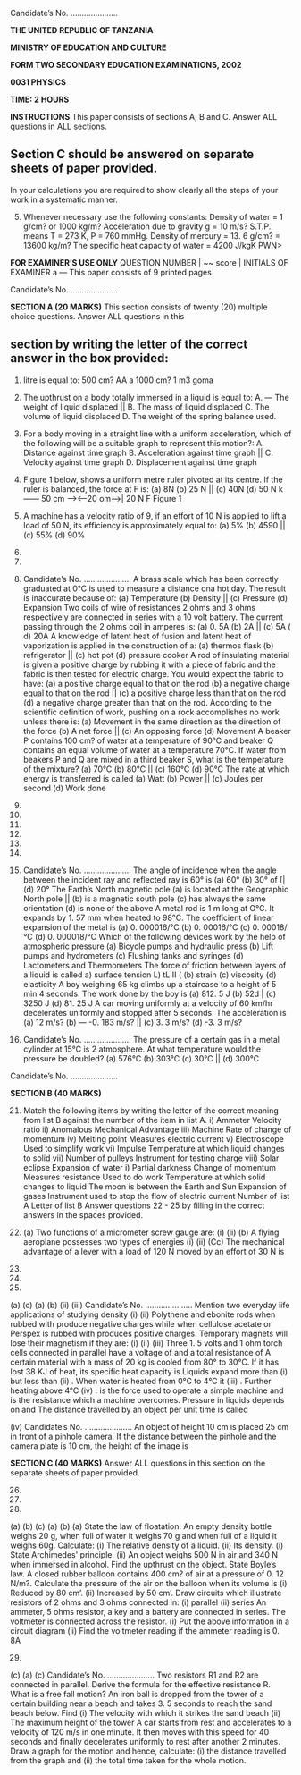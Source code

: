 Candidate’s No. .....................

**THE UNITED REPUBLIC OF TANZANIA**

**MINISTRY OF EDUCATION AND CULTURE**

**FORM TWO SECONDARY EDUCATION EXAMINATIONS, 2002**

**0031 PHYSICS**

**TIME: 2 HOURS**

**INSTRUCTIONS**
This paper consists of sections A, B and C.
Answer ALL questions in ALL sections.

## Section C should be answered on separate sheets of paper provided.
In your calculations you are required to show clearly all the steps of your work in a systematic manner.

5. Whenever necessary use the following constants:
Density of water = 1 g/cm? or 1000 kg/m?
Acceleration due to gravity g = 10 m/s?
S.T.P. means T = 273 K, P = 760 mmHg.
Density of mercury = 13. 6 g/cm? = 13600 kg/m?
The specific heat capacity of water = 4200 J/kgK
PWN>

**FOR EXAMINER’S USE ONLY**
QUESTION NUMBER | ~~ score | INITIALS OF EXAMINER
a —
This paper consists of 9 printed pages.

Candidate’s No. .....................

**SECTION A (20 MARKS)**
This section consists of twenty (20) multiple choice questions. Answer ALL questions in this

## section by writing the letter of the correct answer in the box provided:

1. litre is equal to:
500 cm?
AA a
1000 cm?
1 m3
goma

2. The upthrust on a body totally immersed in a liquid is equal to:
A. — The weight of liquid displaced ||
B. The mass of liquid displaced
C. The volume of liquid displaced
D. The weight of the spring balance used.

3. For a body moving in a straight line with a uniform acceleration, which of the following will be a suitable graph to represent this motion?:
A. Distance against time graph
B. Acceleration against time graph ||
C. Velocity against time graph
D. Displacement against time graph

4. Figure 1 below, shows a uniform metre ruler pivoted at its centre. If the ruler is balanced, the force at F is:
(a) 8N
(b) 25 N ||
(c) 40N
(d) 50 N
k—— 50 cm ——><—20 om—>|
20 N F
Figure 1

5. A machine has a velocity ratio of 9, if an effort of 10 N is applied to lift a load of 50 N, its efficiency is approximately equal to:
(a) 5%
(b) 4590 ||
(c) 55%
(d) 90%

10.

11.

12. Candidate’s No. .....................
   A brass scale which has been correctly graduated at 0°C is used to measure a distance ona hot day. The result is inaccurate because of:
(a) Temperature
(b) Density ||
(c) Pressure
(d) Expansion
Two coils of wire of resistances 2 ohms and 3 ohms respectively are connected in series with a 10 volt battery. The current passing through the 2 ohms coil in amperes is:
(a) 0. 5A
(b) 2A ||
(c) 5A
(
d) 20A
   A knowledge of latent heat of fusion and latent heat of vaporization is applied in the construction of a:
(a) thermos flask
(b) refrigerator ||
(c) hot pot
(d) pressure cooker
   A rod of insulating material is given a positive charge by rubbing it with a piece of fabric and the fabric is then tested for electric charge. You would expect the fabric to have:
(a) a positive charge equal to that on the rod
(b) a negative charge equal to that on the rod ||
(c) a positive charge less than that on the rod
(d) a negative charge greater than that on the rod.
According to the scientific definition of work, pushing on a rock accomplishes no work unless there is:
(a) Movement in the same direction as the direction of the force
(b) A net force ||
(c) An opposing force
(d) Movement
   A beaker P contains 100 cm? of water at a temperature of 90°C and beaker Q contains an equal volume of water at a temperature 70°C. If water from beakers P and Q are mixed in a third beaker S, what is the temperature of the mixture?
(a) 70°C
(b) 80°C ||
(c) 160°C
(d) 90°C
The rate at which energy is transferred is called
(a) Watt
(b) Power ||
(c) Joules per second
(d) Work done

13.

14.

15.

16.

17.

18.

19. Candidate’s No. .....................
The angle of incidence when the angle between the incident ray and reflected ray is 60°
is
(a) 60°
(b) 30°
of [|
(d) 20°
The Earth’s North magnetic pole
(a) is located at the Geographic North pole ||
(b) is a magnetic south pole
(c) has always the same orientation
(d) is none of the above
   A metal rod is 1 m long at O°C. It expands by 1. 57 mm when heated to 98°C. The coefficient of linear expansion of the metal is
(a) 0. 000016/°C
(b) 0. 00016/°C
(c) 0. 00018/°C
(d) 0. 000018/°C
Which of the following devices work by the help of atmospheric pressure
(a) Bicycle pumps and hydraulic press
(b) Lift pumps and hydrometers
(c) Flushing tanks and syringes
(d) Lactometers and Thermometers
The force of friction between layers of a liquid is called a) surface tension
L) tL II
(
(b) strain
(c) viscosity
(d) elasticity
   A boy weighing 65 kg climbs up a staircase to a height of 5 min 4 seconds. The work done by the boy is
(a) 812. 5 J
(b) 52d |
(c) 3250 J
(d) 81. 25 J
   A car moving uniformly at a velocity of 60 km/hr decelerates uniformly and stopped after
5 seconds. The acceleration is
(a) 12 m/s?
(b) — -0. 183 m/s? ||
(c) 3. 3 m/s?
(d) -3. 3 m/s?

20. Candidate’s No. .....................
The pressure of a certain gas in a metal cylinder at 15°C is 2 atmosphere. At what temperature would the pressure be doubled?
(a) 576°C
(b) 303°C
(c) 30°C ||
(d) 300°C

Candidate’s No. .....................

**SECTION B (40 MARKS)**

21. Match the following items by writing the letter of the correct meaning from list B against the number of the item in list A.
i) Ammeter Velocity ratio ii) Anomalous Mechanical Advantage iii) Machine Rate of change of momentum iv) Melting point Measures electric current v) Electroscope Used to simplify work vi) Impulse Temperature at which liquid changes to solid vii) Number of pulleys Instrument for testing charge viii) Solar eclipse Expansion of water i) Partial darkness
Change of momentum
Measures resistance
Used to do work
Temperature at which solid changes to liquid
The moon is between the Earth and Sun
Expansion of gases
Instrument used to stop the flow of electric current
Number of list A
Letter of list B
Answer questions 22 - 25 by filling in the correct answers in the spaces provided.

22. (a) Two functions of a micrometer screw gauge are:
(i)
(ii)
(b) A flying aeroplane possesses two types of energies
(i)
(ii)
(Cc) The mechanical advantage of a lever with a load of 120 N moved by an effort of
30 N is

23.

24.

25. 
(a)
(c)
(a)
(b)
(ii)
(iii)
Candidate’s No. .....................
Mention two everyday life applications of studying density
(i)
(ii)
Polythene and ebonite rods when rubbed with produce negative charges while when cellulose acetate or Perspex is rubbed with produces positive charges.
Temporary magnets will lose their magnetism if they are:
(i)
(ii)
(iii)
Three 1. 5 volts and 1 ohm torch cells connected in parallel have a voltage of and a total resistance of
   A certain material with a mass of 20 kg is cooled from 80° to 30°C. If it has lost
38 KJ of heat, its specific heat capacity is
Liquids expand more than (i) but less than (ii) . When water is heated from 0°C to 4°C it (iii) . Further heating above 4°C (iv) .
is the force used to operate a simple machine and is the resistance which a machine overcomes.
Pressure in liquids depends on and
The distance travelled by an object per unit time is called

(iv)
Candidate’s No. .....................
An object of height 10 cm is placed 25 cm in front of a pinhole camera. If the distance between the pinhole and the camera plate is 10 cm, the height of the image is

**SECTION C (40 MARKS)**
Answer ALL questions in this section on the separate sheets of paper provided.

26.

27.

28. 
(a)
(b)
(c)
(a)
(b)
(a)
State the law of floatation.
An empty density bottle weighs 20 g, when full of water it weighs 70 g and when full of a liquid it weighs 60g.
Calculate:
(i) The relative density of a liquid.
(ii) Its density.
(i) State Archimedes' principle.
(ii) An object weighs 500 N in air and 340 N when immersed in alcohol. Find the upthrust on the object.
State Boyle’s law.
   A closed rubber balloon contains 400 cm? of air at a pressure of 0. 12 N/m?.
Calculate the pressure of the air on the balloon when its volume is
(i) Reduced by 80 cm’.
(ii) Increased by 50 cm’.
Draw circuits which illustrate resistors of 2 ohms and 3 ohms connected in:
(i) parallel
(ii) series
An ammeter, 5 ohms resistor, a key and a battery are connected in series. The voltmeter is connected across the resistor.
(i) Put the above information in a circuit diagram
(ii) Find the voltmeter reading if the ammeter reading is 0. 8A

29. 
(c)
(a)
(c)
Candidate’s No. .....................
Two resistors R1 and R2 are connected in parallel. Derive the formula for the effective resistance R.
What is a free fall motion?
An iron ball is dropped from the tower of a certain building near a beach and takes 3. 5 seconds to reach the sand beach below. Find
(i) The velocity with which it strikes the sand beach
(ii) The maximum height of the tower
   A car starts from rest and accelerates to a velocity of 120 m/s in one minute. It then moves with this speed for 40 seconds and finally decelerates uniformly to rest after another 2 minutes. Draw a graph for the motion and hence, calculate:
(i) the distance travelled from the graph and
(ii) the total time taken for the whole motion.